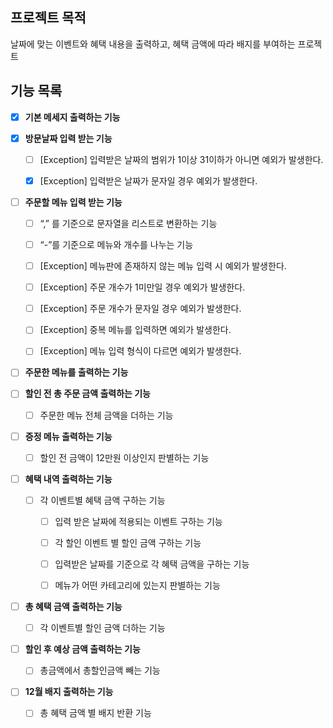 ## 프로젝트 목적

날짜에 맞는 이벤트와 혜택 내용을 출력하고, 혜택 금액에 따라 배지를 부여하는 프로젝트

## 기능 목록

-[x] **기본 메세지 출력하는 기능**

- [x] **방문날짜 입력 받는 기능**

    - [ ] [Exception] 입력받은 날짜의 범위가 1이상 31이하가 아니면 예외가 발생한다.

    - [x] [Exception] 입력받은 날짜가 문자일 경우 예외가 발생한다.

- [ ] **주문할 메뉴 입력 받는 기능**

    - [ ] “,” 를 기준으로 문자열을 리스트로 변환하는 기능

    - [ ] “-”를 기준으로 메뉴와 개수를 나누는 기능

    - [ ] [Exception] 메뉴판에 존재하지 않는 메뉴 입력 시 예외가 발생한다.

    - [ ] [Exception] 주문 개수가 1미만일 경우 예외가 발생한다.

    - [ ] [Exception] 주문 개수가 문자일 경우 예외가 발생한다.

    - [ ] [Exception] 중복 메뉴를 입력하면 예외가 발생한다.

    - [ ] [Exception] 메뉴 입력 형식이 다르면 예외가 발생한다.

- [ ] **주문한 메뉴를 출력하는 기능**

- [ ] **할인 전 총 주문 금액 출력하는 기능**

    - [ ] 주문한 메뉴 전체 금액을 더하는 기능

- [ ] **증정 메뉴 출력하는 기능**

    - [ ] 할인 전 금액이 12만원 이상인지 판별하는 기능

- [ ] **혜택 내역 출력하는 기능**

    - [ ] 각 이벤트별 혜택 금액 구하는 기능

        - [ ] 입력 받은 날짜에 적용되는 이벤트 구하는 기능

        - [ ] 각 할인 이벤트 별 할인 금액 구하는 기능

        - [ ] 입력받은 날짜를 기준으로 각 혜택 금액을 구하는 기능

        - [ ] 메뉴가 어떤 카테고리에 있는지 판별하는 기능

- [ ] **총 혜택 금액 출력하는 기능**

    - [ ] 각 이벤트별 할인 금액 더하는 기능

- [ ] **할인 후 예상 금액 출력하는 기능**

    - [ ] 총금액에서 총할인금액 빼는 기능

- [ ] **12월 배지 출력하는 기능**

    - [ ] 총 혜택 금액 별 배지 반환 기능
